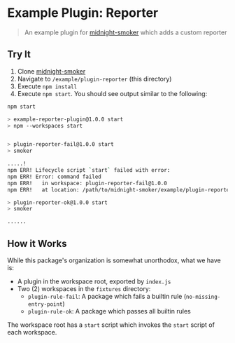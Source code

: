 # Example Plugin: Reporter

> An example plugin for [midnight-smoker][] which adds a custom reporter

## Try It

1. Clone [midnight-smoker][]
2. Navigate to `/example/plugin-reporter` (this directory)
3. Execute `npm install`
4. Execute `npm start`. You should see output similar to the following:

```bash
npm start

> example-reporter-plugin@1.0.0 start
> npm --workspaces start


> plugin-reporter-fail@1.0.0 start
> smoker

.....!
npm ERR! Lifecycle script `start` failed with error:
npm ERR! Error: command failed
npm ERR!   in workspace: plugin-reporter-fail@1.0.0
npm ERR!   at location: /path/to/midnight-smoker/example/plugin-reporter/fixtures/plugin-reporter-fail

> plugin-reporter-ok@1.0.0 start
> smoker

......
```

## How it Works

While this package's organization is somewhat unorthodox, what we have is:

- A plugin in the workspace root, exported by `index.js`
- Two (2) workspaces in the `fixtures` directory:
  - `plugin-rule-fail`: A package which fails a builtin rule (`no-missing-entry-point`)
  - `plugin-rule-ok`: A package which passes all builtin rules

The workspace root has a `start` script which invokes the `start` script of each workspace.

[midnight-smoker]: https://github.com/midnight-smoker
